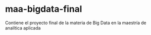 # maa-bigdata-final
Contiene el proyecto final de la materia de Big Data en la maestría de analítica aplicada
